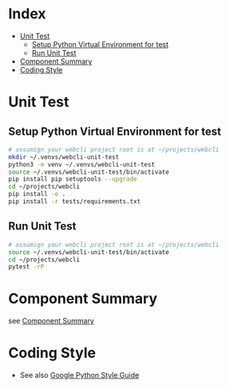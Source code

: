 # Index
* [Unit Test](#unit-test)
    * [Setup Python Virtual Environment for test](#setup-python-virtual-environment-for-test)
    * [Run Unit Test](#run-unit-test)
* [Component Summary](#component-summary)
* [Coding Style](#coding-style)

# Unit Test
## Setup Python Virtual Environment for test
```bash
# assumign your webcli project root is at ~/projects/webcli
mkdir ~/.venvs/webcli-unit-test
python3 -m venv ~/.venvs/webcli-unit-test
source ~/.venvs/webcli-unit-test/bin/activate
pip install pip setuptools --upgrade
cd ~/projects/webcli
pip install -e .
pip install -r tests/requirements.txt
```

## Run Unit Test
```bash
# assumign your webcli project root is at ~/projects/webcli
source ~/.venvs/webcli-unit-test/bin/activate
cd ~/projects/webcli
pytest -rP
```

# Component Summary
see [Component Summary](components.md)

# Coding Style
* See also [Google Python Style Guide](https://google.github.io/styleguide/pyguide.html)
